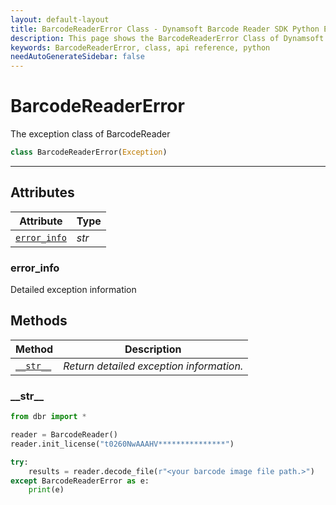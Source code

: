 ```yaml
---
layout: default-layout
title: BarcodeReaderError Class - Dynamsoft Barcode Reader SDK Python Edition API Reference
description: This page shows the BarcodeReaderError Class of Dynamsoft Barcode Reader SDK Python Edition.
keywords: BarcodeReaderError, class, api reference, python
needAutoGenerateSidebar: false
---
```



# BarcodeReaderError
The exception class of BarcodeReader

```python
class BarcodeReaderError(Exception)
```  

---

## Attributes
  
| Attribute | Type |
|---------- | ----------- | 
| [`error_info`](#error_info) | *str* |

### error_info
Detailed exception information

## Methods

| Method | Description |
|---------- | ----------- | 
| [`__str__`](#__str__) | *Return detailed exception information.* |
  
### \_\_str\_\_

```python
from dbr import *

reader = BarcodeReader()
reader.init_license("t0260NwAAAHV***************")

try:
    results = reader.decode_file(r"<your barcode image file path.>")
except BarcodeReaderError as e:
    print(e)
```

 

